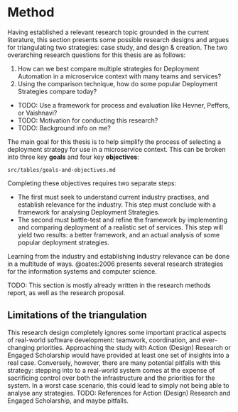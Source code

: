 # Method

Having established a relevant research topic grounded in the current literature, this section presents some possible research designs and argues for triangulating two strategies: case study, and design & creation. The two overarching research questions for this thesis are as follows:

1. How can we best compare multiple strategies for Deployment Automation in a microservice context with many teams and services?
2. Using the comparison technique, how do some popular Deployment Strategies compare today?

- TODO: Use a framework for process and evaluation like Hevner, Peffers, or Vaishnavi?
- TODO: Motivation for conducting this research?
- TODO: Background info on me?

The main goal for this thesis is to help simplify the process of selecting a deployment strategy for use in a microservice context. This can be broken into three key __goals__ and four key __objectives__:

```include
src/tables/goals-and-objectives.md
```

Completing these objectives requires two separate steps:

- The first must seek to understand current industry practises, and establish relevance for the industry. This step must conclude with a framework for analysing Deployment Strategies.
- The second must battle-test and refine the framework by implementing and comparing deployment of a realistic set of services. This step will yield two results: a better framework, and an actual analysis of some popular deployment strategies.

Learning from the industry and establishing industry relevance can be done in a multitude of ways. @oates:2006 presents several research strategies for the information systems and computer science.

TODO: This section is mostly already written in the research methods report, as well as the research proposal.

## Limitations of the triangulation

This research design completely ignores some important practical aspects of real-world software development: teamwork, coordination, and ever-changing priorities. Approaching the study with Action (Design) Research or Engaged Scholarship would have provided at least one set of insights into a real case. Conversely, however, there are many potential pitfalls with this strategy: stepping into to a real-world system comes at the expense of sacrificing control over both the infrastructure and the priorities for the system. In a worst case scenario, this could lead to simply not being able to analyse any strategies.
TODO: References for Action (Design) Research and Engaged Scholarship, and maybe pitfalls.
